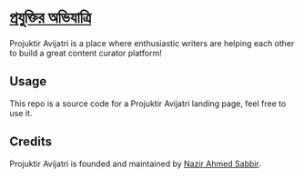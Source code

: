 # [প্রযুক্তির অভিযাত্রি](https://www.projuktiravijatri.com)

Projuktir Avijatri is a place where enthusiastic writers are helping each other to build a great content curator platform!

## Usage

This repo is a source code for a Projuktir Avijatri landing page, feel free to use it.

## Credits

Projuktir Avijatri is founded and maintained by [Nazir Ahmed Sabbir](https://sabbir.com.bd).
